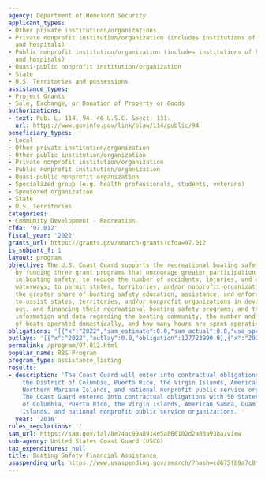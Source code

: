 ```yaml
---
agency: Department of Homeland Security
applicant_types:
- Other private institutions/organizations
- Private nonprofit institution/organization (includes institutions of higher education
  and hospitals)
- Public nonprofit institution/organization (includes institutions of higher education
  and hospitals)
- Quasi-public nonprofit institution/organization
- State
- U.S. Territories and possessions
assistance_types:
- Project Grants
- Sale, Exchange, or Donation of Property or Goods
authorizations:
- text: Pub. L. 114, 94. 46 U.S.C. &sect; 131.
  url: https://www.govinfo.gov/link/plaw/114/public/94
beneficiary_types:
- Local
- Other private institution/organization
- Other public institution/organization
- Private nonprofit institution/organization
- Public nonprofit institution/organization
- Quasi-public nonprofit organization
- Specialized group (e.g. health professionals, students, veterans)
- Sponsored organization
- State
- U.S. Territories
categories:
- Community Development - Recreation
cfda: '97.012'
fiscal_year: '2022'
grants_url: https://grants.gov/search-grants?cfda=97.012
is_subpart_f: 1
layout: program
objective: The U.S. Coast Guard supports the recreational boating safety community
  by funding three grant programs that encourage greater participation and uniformity
  in boating safety; to reduce the number of accidents, injuries, and deaths on domestic
  waterways; to permit states, territories, and/or nonprofit organizations to assume
  the greater share of boating safety education, assistance, and enforcement activities;
  to assist states, territories, and/or nonprofit organizations in developing, carrying
  out, and financing their recreational boating safety programs; and to gather important
  information and data regarding the boating community, the number and different types
  of boats operated domestically, and how many hours are spent operating on the water.
obligations: '[{"x":"2022","sam_estimate":0.0,"sam_actual":0.0,"usa_spending_actual":117652828.0},{"x":"2023","sam_estimate":0.0,"sam_actual":0.0,"usa_spending_actual":128130383.11},{"x":"2024","sam_estimate":0.0,"sam_actual":0.0,"usa_spending_actual":121200871.72}]'
outlays: '[{"x":"2022","outlay":0.0,"obligation":127723990.0},{"x":"2023","outlay":0.0,"obligation":126881358.0},{"x":"2024","outlay":0.0,"obligation":119543971.0}]'
permalink: /program/97.012.html
popular_name: RBS Program
program_type: assistance_listing
results:
- description: 'The Coast Guard will enter into contractual obligations with 50 States,
    the District of Columbia, Puerto Rico, the Virgin Islands, American Samoa, Guam,
    Northern Mariana Islands, and national nonprofit public service organizations.
    The Coast Guard entered into contractual obligations with 50 States, the District
    of Columbia, Puerto Rico, the Virgin Islands, American Samoa, Guam, Northern Mariana
    Islands, and national nonprofit public service organizations. '
  year: '2016'
rules_regulations: ''
sam_url: https://sam.gov/fal/8e74ac99a8914e5a866102d2a80a93ba/view
sub-agency: United States Coast Guard (USCG)
tax_expenditures: null
title: Boating Safety Financial Assistance
usaspending_url: https://www.usaspending.gov/search/?hash=cd675fb9a7c0fefa6d31d6b98202ad8f
---
```


